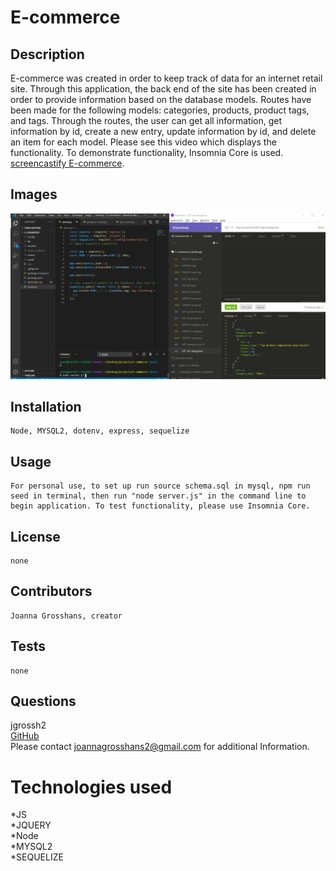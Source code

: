 # E-commerce

## Description

E-commerce was created in order to keep track of data for an internet retail site. Through this application, the back end of the site has been created in order to provide information based on the database models. Routes have been made for the following models: categories, products, product tags, and tags. Through the routes, the user can get all information, get information by id, create a new entry, update information by id, and delete an item for each model. Please see this video which displays the functionality. To demonstrate functionality, Insomnia Core is used. [screencastify E-commerce](https://drive.google.com/file/d/1CPWylLQlnsnfLmc8Bkzd2Zs6YSDUrmD0/view).

## Images 
![E-commerce](./images/e-commerce.png) <br>

## Installation
    Node, MYSQL2, dotenv, express, sequelize
## Usage
    For personal use, to set up run source schema.sql in mysql, npm run seed in terminal, then run "node server.js" in the command line to begin application. To test functionality, please use Insomnia Core.
## License
    none
## Contributors
    Joanna Grosshans, creator
## Tests
    none
## Questions
jgrossh2 <br />
[GitHub](https://github.com/jgrossh2/E-commerce) <br />
Please contact <joannagrosshans2@gmail.com> for additional Information.

# Technologies used
 *JS <br>
 *JQUERY<br>
 *Node <br>
 *MYSQL2<br>
 *SEQUELIZE
 